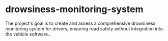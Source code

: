 # drowsiness-monitoring-system
The project's goal is to create and assess a comprehensive drowsiness monitoring system for drivers, ensuring road safety without integration into the vehicle software..
